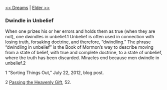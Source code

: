 [<< Dreams](Dreams)  |  [Elder >>](Elder)

### Dwindle in Unbelief
When one prizes his or her errors and holds them as true (when they are not), one dwindles in unbelief.1 Unbelief is often used in connection with losing truth, forsaking doctrine, and therefore, “dwindling.” The phrase “dwindling in unbelief” is the Book of Mormon’s way to describe moving from a state of belief, with true and complete doctrine, to a state of unbelief, where the truth has been discarded. Miracles end because men dwindle in unbelief.2



1 “Sorting Things Out,” July 22, 2012, blog post.


2
[Passing the Heavenly Gift](#), 52.